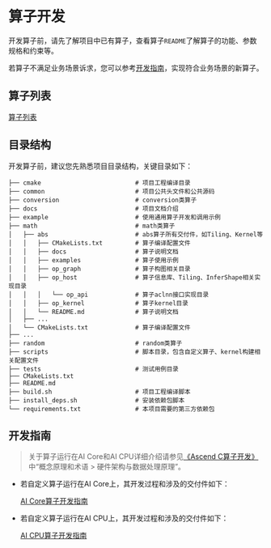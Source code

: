 # 算子开发

开发算子前，请先了解项目中已有算子，查看算子`README`了解算子的功能、参数规格和约束等。

若算子不满足业务场景诉求，您可以参考[开发指南](#开发指南)，实现符合业务场景的新算子。

## 算子列表

[算子列表](./op_list.md)

## 目录结构

开发算子前，建议您先熟悉项目目录结构，关键目录如下：

```
├── cmake                          # 项目工程编译目录
├── common                         # 项目公共头文件和公共源码
├── conversion                     # conversion类算子
├── docs                           # 项目文档介绍
├── example                        # 使用通用算子开发和调用示例
├── math                           # math类算子
│   ├── abs                        # abs算子所有交付件，如Tiling、Kernel等
│   │   ├── CMakeLists.txt         # 算子编译配置文件
│   │   ├── docs                   # 算子说明文档
│   │   ├── examples               # 算子使用示例
│   │   ├── op_graph               # 算子构图相关目录
│   │   ├── op_host                # 算子信息库、Tiling、InferShape相关实现目录
│   │   │   └── op_api             # 算子aclnn接口实现目录
│   │   ├── op_kernel              # 算子kernel目录
│   │   └── README.md              # 算子说明文档
│   ├── ...
│   └── CMakeLists.txt             # 算子编译配置文件
├── ...
├── random                         # random类算子
├── scripts                        # 脚本目录，包含自定义算子、kernel构建相关配置文件
├── tests                          # 测试用例目录
├── CMakeLists.txt
├── README.md
├── build.sh                       # 项目工程编译脚本
├── install_deps.sh                # 安装依赖包脚本
└── requirements.txt               # 本项目需要的第三方依赖包
```

## 开发指南

> 关于算子运行在AI Core和AI CPU详细介绍请参见[《Ascend C算子开发》](https://hiascend.com/document/redirect/CannCommunityOpdevAscendC)中“概念原理和术语 > 硬件架构与数据处理原理”。

- 若自定义算子运行在AI Core上，其开发过程和涉及的交付件如下：

    [AI Core算子开发指南](./aicore_develop_guide.md)

- 若自定义算子运行在AI CPU上，其开发过程和涉及的交付件如下：

    [AI CPU算子开发指南](./aicpu_develop_guide.md)
